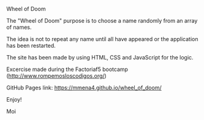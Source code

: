Wheel of Doom

The "Wheel of Doom" purpose is to choose a name randomly from an array of names.

The idea is not to repeat any name until all have appeared or the application has been restarted.

The site has been made by using HTML, CSS and JavaScript for the logic.

Excercise made during the Factoriaf5 bootcamp (http://www.rompemosloscodigos.org/)

GitHub Pages link:
https://mmena4.github.io/wheel_of_doom/

Enjoy!

Moi
